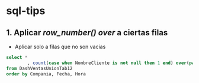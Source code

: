 # sql-tips

## 1. Aplicar ***row_number() over*** a ciertas filas

- Aplicar solo a filas que no son vacias

```sql
select *
		, count(case when NombreCliente is not null then 1 end) over(partition by NombreCliente order by NombreProducto) as ContadorProducto
from DashVentasUnionTab12
order by Compania, Fecha, Hora
```


